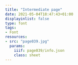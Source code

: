 ```yaml
---
title: "Intermediate page"
date: 2021-05-04T18:47:43+01:00
displayinlist: false
type: font
tags:
- Font
resources:
- src: "page039.jpg"
  params:
    iiif: page039/info.json
    class: sheet
---
```

